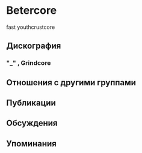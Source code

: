 # Betercore

fast youthcrustcore

## Дискография

### "_" , Grindcore




## Отношения с другими группами


## Публикации


## Обсуждения


## Упоминания

